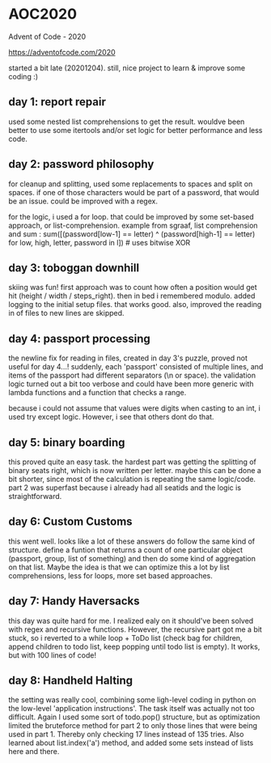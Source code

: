 # AOC2020
Advent of Code - 2020

https://adventofcode.com/2020


started a bit late (20201204). still, nice project to learn & improve some coding :) 

## day 1: report repair
used some nested list comprehensions to get the result.
wouldve been better to use some itertools and/or set logic for better performance and less code. 

## day 2: password philosophy
for cleanup and splitting, used some replacements to spaces and split on spaces. if one of those characters would be part of a password, that would be an issue. 
could be improved with a regex.

for the logic, i used a for loop. that could be improved by some set-based approach, or list-comprehension.
example from sgraaf, list comprehension and sum :
sum([(password[low-1] == letter) ^ (password[high-1] == letter) for low, high, letter, password in l])  # uses bitwise XOR

## day 3: toboggan downhill
skiing was fun! first approach was to count how often a position would get hit (height / width /  steps_right). then in bed i remembered modulo. 
added logging to the initial setup files. that works good. also, improved the reading in of files to new lines are skipped.

## day 4: passport processing
the newline fix for reading in files, created in day 3's puzzle, proved not useful for day 4...! suddenly, each 'passport' consisted of multiple lines, and items of the passport had different separators (\n or space). the validation logic turned out a bit too verbose and could have been more generic with lambda functions and a function that checks a range. 

because i could not assume that values were digits when casting to an int, i used try except logic. However, i see that others dont do that.

## day 5: binary boarding
this proved quite an easy task. the hardest part was getting the splitting of binary seats right, which is now written per letter. maybe this can be done a bit shorter, since most of the calculation is repeating the same logic/code. 
part 2 was superfast because i already had all seatids and the logic is straightforward.

## day 6: Custom Customs
this went well. looks like a lot of these answers do follow the same kind of structure. define a funtion that returns a count of one particular object (passport, group, list of something) and then do some kind of aggregation on that list. Maybe the idea is that we can optimize this a lot by list comprehensions, less for loops, more set based approaches.

## day 7: Handy Haversacks
this day was quite hard for me. I realized ealy on it should've been solved with regex and recursive functions. However, the recursive part got me a bit stuck, so i reverted to a while loop + ToDo list (check bag for children, append children to todo list, keep popping until todo list is empty).
It works, but with 100 lines of code! 

## day 8: Handheld Halting
the setting was really cool, combining some ligh-level coding in python on the low-level 'application instructions'. The task itself was actually not too difficult. Again I used some sort of todo.pop() structure, but as optimization limited the bruteforce method for part 2 to only those lines that were being used in part 1. Thereby only checking 17 lines instead of 135 tries. Also learned about list.index('a') method, and added some sets instead of lists here and there.  







